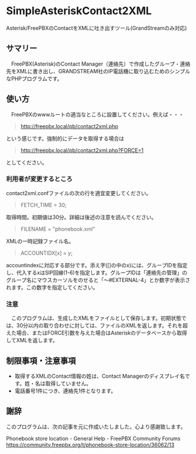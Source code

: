 # SimpleAsteriskContact2XML

Asterisk/FreePBXのContactをXMLに吐き出すツール(GrandStreamのみ対応)

## サマリー

　FreePBX(Asterisk)のContact Manager（連絡先）で作成したグループ・連絡先をXMLに書き出し、GRANDSTREAM社のIP電話機に取り込むためのシンプルなPHPプログラムです。

## 使い方

　FreePBXのwwwルートの適当なところに設置してください。例えば・・・

> http://freepbx.local/pb/contact2xml.php

という感じです。強制的にデータを取得する場合は

> http://freepbx.local/pb/contact2xml.php?FORCE=1

としてください。

### 利用者が変更するところ

contact2xml.confファイルの次の行を適宜変更してください。

> FETCH_TIME = 30;

取得時間。初期値は30分。詳細は後述の注意を読んでください。

> FILENAME = "phonebook.xml"

XMLの一時記録ファイル名。

> ACCOUNTIDX[x] = y;

accountindexに対応する部分です。添え字([]の中のx)には、グループIDを指定し、代入するxはSIP回線(1-6)を指定します。グループIDは「連絡先の管理」のグループ名にマウスカーソルをのせると「〜#EXTERNAL-4」とか数字が表示されます。この数字を指定してください。

### 注意

　このプログラムは、生成したXMLをファイルとして保存します。初期状態では、30分以内の取り合わせに対しては、ファイルのXMLを返します。それを超えた場合、またはFORCE引数を与えた場合はAsteriskのデータベースから取得してXMLを返します。

## 制限事項・注意事項

- 取得するXMLのContact情報の姓は、Contact Managerのディスプレイ名です。姓・名は取得していません。
- 電話番号1件につき、連絡先1件となります。

## 謝辞

このプログラムは、次の記事を元に作成いたしました。心より感謝致します。

Phonebook store location - General Help - FreePBX Community Forums  https://community.freepbx.org/t/phonebook-store-location/36062/13
